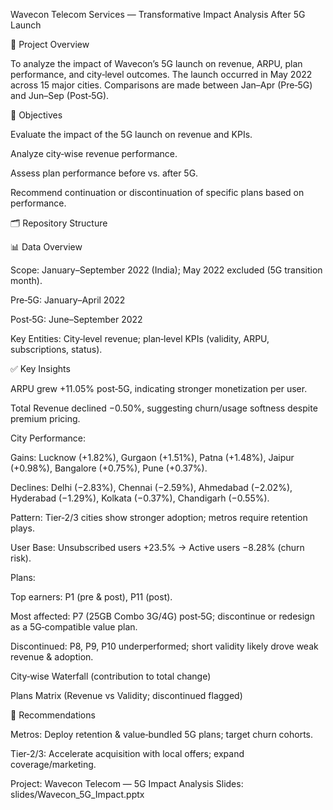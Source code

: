Wavecon Telecom Services — Transformative Impact Analysis After 5G Launch

📌 Project Overview

To analyze the impact of Wavecon’s 5G launch on revenue, ARPU, plan performance, and city‑level outcomes. 
The launch occurred in May 2022 across 15 major cities. 
Comparisons are made between Jan–Apr (Pre‑5G) and Jun–Sep (Post‑5G).

🎯 Objectives

Evaluate the impact of the 5G launch on revenue and KPIs.

Analyze city‑wise revenue performance.

Assess plan performance before vs. after 5G.

Recommend continuation or discontinuation of specific plans based on performance.

🗂️ Repository Structure



📊 Data Overview

Scope: January–September 2022 (India); May 2022 excluded (5G transition month).

Pre‑5G: January–April 2022

Post‑5G: June–September 2022

Key Entities: City‑level revenue; plan‑level KPIs (validity, ARPU, subscriptions, status).


✅ Key Insights 

ARPU grew +11.05% post‑5G, indicating stronger monetization per user.

Total Revenue declined −0.50%, suggesting churn/usage softness despite premium pricing.

City Performance:

Gains: Lucknow (+1.82%), Gurgaon (+1.51%), Patna (+1.48%), Jaipur (+0.98%), Bangalore (+0.75%), Pune (+0.37%).

Declines: Delhi (−2.83%), Chennai (−2.59%), Ahmedabad (−2.02%), Hyderabad (−1.29%), Kolkata (−0.37%), Chandigarh (−0.55%).

Pattern: Tier‑2/3 cities show stronger adoption; metros require retention plays.

User Base: Unsubscribed users +23.5% → Active users −8.28% (churn risk).

Plans:

Top earners: P1 (pre & post), P11 (post).

Most affected: P7 (25GB Combo 3G/4G) post‑5G; discontinue or redesign as a 5G‑compatible value plan.

Discontinued: P8, P9, P10 underperformed; short validity likely drove weak revenue & adoption.



City‑wise Waterfall (contribution to total change)

Plans Matrix (Revenue vs Validity; discontinued flagged)





📝 Recommendations

Metros: Deploy retention & value‑bundled 5G plans; target churn cohorts.

Tier‑2/3: Accelerate acquisition with local offers; expand coverage/marketing.





Project: Wavecon Telecom — 5G Impact Analysis
Slides: slides/Wavecon_5G_Impact.pptx





